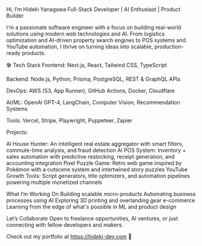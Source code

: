 Hi, I’m Hideki Yanagawa
Full-Stack Developer | AI Enthusiast | Product Builder

I'm a passionate software engineer with a focus on building real-world solutions using modern web technologies and AI. From logistics optimization and AI-driven property search engines to POS systems and YouTube automation, I thrive on turning ideas into scalable, production-ready products.

🛠 Tech Stack
Frontend: Next.js, React, Tailwind CSS, TypeScript

Backend: Node.js, Python, Prisma, PostgreSQL, REST & GraphQL APIs

DevOps: AWS (S3, App Runner), GitHub Actions, Docker, Cloudflare

AI/ML: OpenAI GPT-4, LangChain, Computer Vision, Recommendation Systems

Tools: Vercel, Stripe, Playwright, Puppeteer, Zapier

Projects:

AI House Hunter: An intelligent real estate aggregator with smart filters, commute-time analysis, and fraud detection
AI POS System: Inventory + sales automation with predictive restocking, receipt generation, and accounting integration
Pixel Puzzle Game: Retro web game inspired by Pokémon with a cutscene system and intertwined story puzzles
YouTube Growth Tools: Script generators, title optimizers, and automation pipelines powering multiple monetized channels

What I’m Working On
Building scalable micro-products
Automating business processes using AI
Exploring 3D printing and overlanding gear e-commerce
Learning from the edge of what's possible in ML and product design

Let’s Collaborate
Open to freelance opportunities, AI ventures, or just connecting with fellow developers and makers. 

Check out my portfolio at https://hideki-dev.com 🚀
